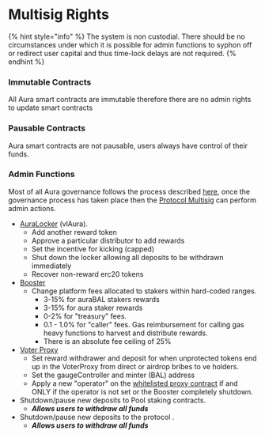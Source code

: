 # Multisig Rights

{% hint style="info" %}
The system is non custodial. There should be no circumstances under which it is possible for admin functions to syphon off or redirect user capital and thus time-lock delays are not required.
{% endhint %}

### Immutable Contracts

All Aura smart contracts are immutable therefore there are no admin rights to update smart contracts

### Pausable Contracts

Aura smart contracts are not pausable, users always have control of their funds.

### Admin Functions

Most of all Aura governance follows the process described [here](./),  once the governance process has taken place then the  [Protocol Multisig](multisig-composition.md#protocol-multisig) can perform admin actions.



* [AuraLocker](https://etherscan.io/address/0x3Fa73f1E5d8A792C80F426fc8F84FBF7Ce9bBCAC) (vlAura).&#x20;
  * Add another reward token
  * Approve a particular distributor to add rewards&#x20;
  * Set the incentive for kicking (capped)
  * Shut down the locker allowing all deposits to be withdrawn immediately
  * Recover non-reward erc20 tokens
* [Booster](https://etherscan.io/address/0x7818A1DA7BD1E64c199029E86Ba244a9798eEE10)&#x20;
  * Change platform fees allocated to stakers within hard-coded ranges.
    * 3-15% for auraBAL stakers rewards
    * 3-15% for aura staker rewards
    * 0-2% for "treasury" fees.&#x20;
    * 0.1 - 1.0% for "caller" fees.  Gas reimbursement for calling gas heavy functions to harvest and distribute rewards.
    * There is an absolute fee ceiling of 25%
* [Voter Proxy ](https://etherscan.io/address/0xaF52695E1bB01A16D33D7194C28C42b10e0Dbec2)
  * Set reward withdrawer and deposit for when unprotected tokens end up in the VoterProxy from direct or airdrop bribes to ve holders.
  * Set the gaugeController and minter (BAL) address
  * Apply a new "operator" on the [whitelisted proxy contract](https://etherscan.io/address/0xaF52695E1bB01A16D33D7194C28C42b10e0Dbec2) if and ONLY if the operator is not set or the Booster completely shutdown.
* Shutdown/pause new deposits to Pool staking contracts.
  * _**Allows users to withdraw all funds**_
* Shutdown/pause new deposits to the protocol .
  * _**Allows users to withdraw all funds**_

&#x20;

